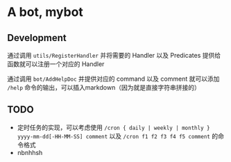# A bot, mybot

## Development

通过调用 `utils/RegisterHandler` 并将需要的 Handler 以及 Predicates 提供给函数就可以注册一个对应的 Handler

通过调用 `bot/AddHelpDoc` 并提供对应的 command 以及 comment 就可以添加 `/help` 命令的输出，可以插入markdown（因为就是直接字符串拼接的）

## TODO

- 定时任务的实现，可以考虑使用 `/cron { daily | weekly | monthly } yyyy-mm-dd[-HH-MM-SS] comment` 以及 `/cron f1 f2 f3 f4 f5 comment` 的命令格式
- nbnhhsh